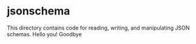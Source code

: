 # jsonschema

This directory contains code for reading, writing, and manipulating JSON
schemas.
Hello you!
Goodbye
